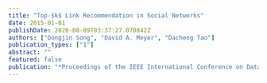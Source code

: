```yaml
---
title: "Top-$k$ Link Recommendation in Social Networks"
date: 2015-01-01
publishDate: 2020-08-09T03:37:27.070842Z
authors: ["Dongjin Song", "David A. Meyer", "Dacheng Tao"]
publication_types: ["1"]
abstract: ""
featured: false
publication: "*Proceedings of the IEEE International Conference on Data Mining (ICDM)*"
---
```


